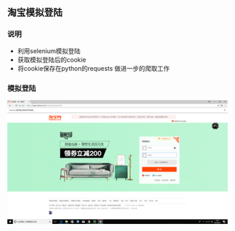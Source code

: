 ## 淘宝模拟登陆
### 说明
* 利用selenium模拟登陆
* 获取模拟登陆后的cookie
* 将cookie保存在python的requests 做进一步的爬取工作

### 模拟登陆
![denglu](./denglu.png)

